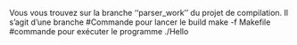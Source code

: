 Vous vous trouvez sur la branche ‘‘parser_work’’ du projet de compilation. Il s’agit d’une branche
#Commande  pour lancer le build
make -f Makefile
#commande pour exécuter le programme
./Hello
